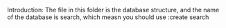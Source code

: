 Introduction:
The file in this folder is the database structure, and the name of the database is search, which measn you should use 
 :create search
